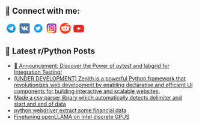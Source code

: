 ## 🔎 Connect with me:
[<img src="https://github.com/bullbesh/bullbesh/blob/main/images/Telegram.png" width="32" height="32" />](https://t.me/bullbesh)
[<img src="https://github.com/bullbesh/bullbesh/blob/main/images/VK.png" width="32" height="32" />](https://vk.com/bullbesh)
[<img src="https://github.com/bullbesh/bullbesh/blob/main/images/Twitter.png" width="32" height="32" />](https://twitter.com/bullbesh1)
[<img src="https://github.com/bullbesh/bullbesh/blob/main/images/Instagram.png" width="32" height="32" />](https://www.instagram.com/bullbesh)
[<img src="https://github.com/bullbesh/bullbesh/blob/main/images/Reddit.png" width="32" height="32" />](https://www.reddit.com/user/bullbesh)
[<img src="https://github.com/bullbesh/bullbesh/blob/main/images/YouTube.png" width="32" height="32" />](https://www.youtube.com/channel/UCtfjRs6uzgq5mfm8S06WTcg)

## 📕 Latest r/Python Posts
<!-- BLOG-POST-LIST:START -->
- [📣 Announcement: Discover the Power of pytest and labgrid for Integration Testing!](https://www.reddit.com/r/Python/comments/13wxzma/announcement_discover_the_power_of_pytest_and/)
- [&lpar;UNDER DEVELOPMENT&rpar; Zenith is a powerful Python framework that revolutionizes web development by enabling declarative and efficient UI components for building interactive and scalable websites.](https://www.reddit.com/r/Python/comments/13wxt1b/under_development_zenith_is_a_powerful_python/)
- [Made a csv parser library which automatically detects delimiter and start and end of data](https://www.reddit.com/r/Python/comments/13wxiih/made_a_csv_parser_library_which_automatically/)
- [python webdriver extract some financial data](https://www.reddit.com/r/Python/comments/13wudof/python_webdriver_extract_some_financial_data/)
- [Finetuning openLLAMA on Intel discrete GPUS](https://www.reddit.com/r/Python/comments/13wtw36/finetuning_openllama_on_intel_discrete_gpus/)
<!-- BLOG-POST-LIST:END -->
